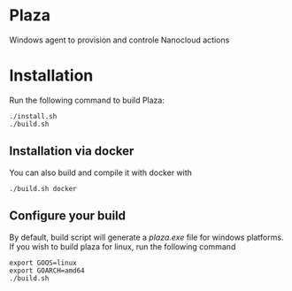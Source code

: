# Plaza

Windows agent to provision and controle Nanocloud actions

# Installation

Run the following command to build Plaza:

```
./install.sh
./build.sh
```

## Installation via docker

You can also build and compile it with docker with

```
./build.sh docker
```

## Configure your build

By default, build script will generate a *plaza.exe* file for windows
platforms. If you wish to build plaza for linux, run the following command

```
export GOOS=linux
export GOARCH=amd64
./build.sh
```
